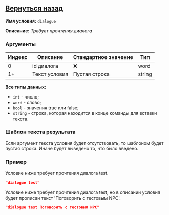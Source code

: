 [Вернуться назад](./about.md)
----------

**Имя условия:** `dialogue`

**Описание:** *Требует прочтения диалога*

### Аргументы
Индекс | Описание | Стандартное значение | Тип
--- | --- | --- | ---
0 | id диалога | ❌ | word
1+ | Текст условия | Пустая строка | string

**Все типы данных:**
- `int` - число; 
- `word` - слово; 
- `bool` - значения true или false; 
- `string` - строка, которая находится в конце команды для вставки текста.

### Шаблон текста результата
Если аргумент текста условия будет отсутствовать, то шаблоном будет пустая строка. Иначе будет выведено то, что было введено.

### Пример
Условие ниже требует прочтения диалога test.
```json
"dialogue test"
```

Условие ниже требует прочтения диалога test, но в описании условия будет прописан текст 'Поговорить с тестовым NPC'.
```json
"dialogue test Поговорить с тестовым NPC"
```
